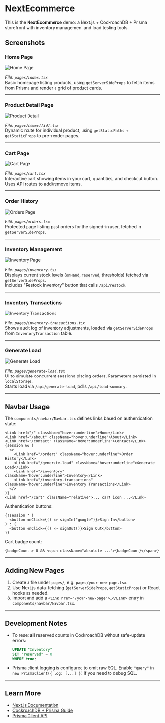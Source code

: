 # NextEcommerce

This is the **NextEcommerce** demo: a Next.js + CockroachDB + Prisma storefront with inventory management and load testing tools.

## Screenshots

### Home Page
![Home Page](images/Home.png)

*File: `pages/index.tsx`*  
Basic homepage listing products, using `getServerSideProps` to fetch items from Prisma and render a grid of product cards.

---

### Product Detail Page
![Product Detail](images/Home.png)

*File: `pages/items/[id].tsx`*  
Dynamic route for individual product, using `getStaticPaths` + `getStaticProps` to pre-render pages.

---

### Cart Page
![Cart Page](images/Cart.png)

*File: `pages/cart.tsx`*  
Interactive cart showing items in your cart, quantities, and checkout button. Uses API routes to add/remove items.

---

### Order History
![Orders Page](images/OrderHistory.png)

*File: `pages/orders.tsx`*  
Protected page listing past orders for the signed-in user, fetched in `getServerSideProps`.

---

### Inventory Management
![Inventory Page](images/inventory.png)

*File: `pages/inventory.tsx`*  
Displays current stock levels (`onHand`, `reserved`, thresholds) fetched via `getServerSideProps`.  
Includes "Restock Inventory" button that calls `/api/restock`.

---

### Inventory Transactions
![Inventory Transactions](images/inventory-transactions.png)

*File: `pages/inventory-transactions.tsx`*  
Shows audit log of inventory adjustments, loaded via `getServerSideProps` from `InventoryTransaction` table.

---

### Generate Load
![Generate Load](images/GenerateLoad.png)

*File: `pages/generate-load.tsx`*  
UI to simulate concurrent sessions placing orders. Parameters persisted in `localStorage`.  
Starts load via `/api/generate-load`, polls `/api/load-summary`.

---

## Navbar Usage

The `components/navbar/Navbar.tsx` defines links based on authentication state:

```tsx
<Link href="/" className="hover:underline">Home</Link>
<Link href="/about" className="hover:underline">About</Link>
<Link href="/contact" className="hover:underline">Contact</Link>
{session && (
  <>
    <Link href="/orders" className="hover:underline">Order History</Link>
    <Link href="/generate-load" className="hover:underline">Generate Load</Link>
    <Link href="/inventory" className="hover:underline">Inventory</Link>
    <Link href="/inventory-transactions" className="hover:underline">Inventory Transactions</Link>
  </>
)}
<Link href="/cart" className="relative">... cart icon ...</Link>
```

Authentication buttons:

```tsx
{!session ? (
  <button onClick={() => signIn("google")}>Sign In</button>
) : (
  <button onClick={() => signOut()}>Sign Out</button>
)}
```

Cart badge count:

```tsx
{badgeCount > 0 && <span className="absolute ...">{badgeCount}</span>}
```

---

## Adding New Pages

1. Create a file under `pages/`, e.g. `pages/your-new-page.tsx`.  
2. Use Next.js data-fetching (`getServerSideProps`, `getStaticProps`) or React hooks as needed.  
3. Import and add a `<Link href="/your-new-page">…</Link>` entry in `components/navbar/Navbar.tsx`.

---

## Development Notes

- To reset **all** reserved counts in CockroachDB without safe-update errors:
  ```sql
  UPDATE "Inventory"
  SET "reserved" = 0
  WHERE true;
  ```
- Prisma client logging is configured to omit raw SQL. Enable `"query"` in `new PrismaClient({ log: [...] })` if you need to debug SQL.

---

## Learn More

- [Next.js Documentation](https://nextjs.org/docs)  
- [CockroachDB + Prisma Guide](https://www.cockroachlabs.com/docs/stable/build-a-nodejs-app-with-cockroachdb-prisma)  
- [Prisma Client API](https://www.prisma.io/docs/reference/api-reference/prisma-client-reference)
